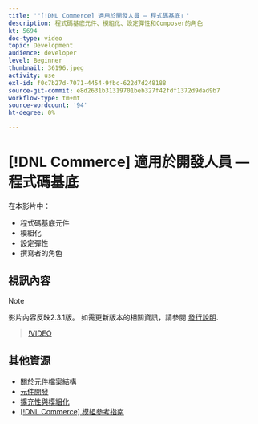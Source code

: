 ```yaml
---
title: '"[!DNL Commerce] 適用於開發人員 — 程式碼基底」'
description: 程式碼基底元件、模組化、設定彈性和Composer的角色
kt: 5694
doc-type: video
topic: Development
audience: developer
level: Beginner
thumbnail: 36196.jpeg
activity: use
exl-id: f0c7b27d-7071-4454-9fbc-622d7d248188
source-git-commit: e8d2631b31319701beb327f42fdf1372d9dad9b7
workflow-type: tm+mt
source-wordcount: '94'
ht-degree: 0%

---
```


# [!DNL Commerce] 適用於開發人員 — 程式碼基底

在本影片中：

- 程式碼基底元件
- 模組化
- 設定彈性
- 撰寫者的角色

## 視訊內容

>[!NOTE]
>
>影片內容反映2.3.1版。 如需更新版本的相關資訊，請參閱 [發行說明](https://experienceleague.adobe.com/docs/commerce-operations/release/notes/overview.html).

>[!VIDEO](https://video.tv.adobe.com/v/36196?quality=12&learn=on)

## 其他資源

- [關於元件檔案結構](https://developer.adobe.com/commerce/php/development/prepare/component-file-structure/)
- [元件開發](https://developer.adobe.com/commerce/php/development/components/)
- [擴充性與模組化](https://developer.adobe.com/commerce/php/architecture/modules/)
- [[!DNL Commerce] 模組參考指南](https://developer.adobe.com/commerce/php/module-reference/)
